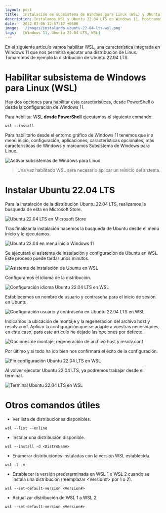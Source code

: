 ```yaml
---
layout: post
title:  Instalación de subsistema de Windows para Linux (WSL) y Ubuntu 22.04 LTS
description: Instalamos WSL y Ubuntu 22.04 LTS en Windows 11. Mostramos también una serie de comandos útiles para la gestión de WSL.
date:   2022-07-06 12:57:17 +0300
image:  '/images/instalando-ubuntu-22-04-lts-wsl.png'
tags:   [Windows 11, Ubuntu 22.04 LTS, WSL]
---
```


En el siguiente artículo vamos habilitar WSL, una característica integrada en Windows 11 que nos permitirá ejecutar una distribución de Linux. Tomaremos de ejemplo la distribución de Ubuntu 22.04 LTS.

# Habilitar subsistema de Windows para Linux (WSL)

Hay dos opciones para habilitar esta características, desde PowerShell o desde la configuración de Windows 11.

Para habilitar WSL **desde PowerShell** ejecutamos el siguiente comando:

```
wsl --install
```
Para habilitarlo desde el entorno gráfico de Windows 11 tenemos que ir a menú inicio, configuración, aplicaciones, características opcionales, más características de Windows y marcamos Subsistema de Windows para Linux.

![Activar subsistemas de Windows para Linux](/images/activar-subsistema-de-windows-para-linux.png)

> Una vez habilitado WSL será necesario aplicar un reinicio del sistema.

# Instalar Ubuntu 22.04 LTS

Para la instalación de la distribución Ubuntu 22.04 LTS, realizamos la busqueda de esta en Microsoft Store.

![Ubuntu 22.04 LTS en Microsoft Store](/images/ubuntu-22-04-microsoft-store.png)

Tras finalizar la instalación hacemos la busqueda de Ubuntu desde el menú inicio y lo ejecutamos.

![Ubuntu 22.04 en menú inicio Windows 11](/images/ubuntu-22-04-menu-inicio.png)

Se ejecutará el asistente de instalación y configuración de Ubuntu en WSL. Este proceso puede tardar unos minutos.

![Asistente de instalación de Ubuntu en WSL](/images/asistente-instalacion-ubuntu-wsl.png)

Configuramos el idioma de la distribución.

![Configuración idioma Ubuntu 22.04 LTS en WSL](/images/idioma-ubuntu-22-04-wsl.png)

Establecemos un nombre de usuario y contraseña para el inicio de sesión en Ubuntu.

![Configuración usuario y contraseña en Ubuntu 22.04 LTS en WSL](/images/usuario-contraseña-ubuntu-22-04-wsl.png)

Indicamos la ubicación de montaje y la regeneración del archivo host y resolv.conf. Aplicar la configuración que se adapte a vuestras necesidades, en este caso, para este artículo he dejado las opciones por defecto.

![Opciones de montaje, regeneración de archivo host y resolv.conf](/images/opciones-montaje-ubuntu-22-04-wsl.png)

Por último y si todo ha ido bien nos confirmará el éxito de la configuración.

![Fin configuración Ubuntu 22.04 LTS en WSL](/images/fin-configuracion-ubuntu-22-04-wsl.png)

Al volver ejecutar Ubuntu 22.04 LTS, ya podremos trabajar desde el terminal.

![Terminal Ubuntu 22.04 LTS en WSL ](/images/terminal-ubuntu-22-04-wsl.png)

# Otros comandos útiles

- Ver lista de distribuciones disponibles.

```
wsl --list --online
```
- Instalar una distribución disponible.

```
wsl --install -d <DistroName>
```

- Enumerar distribuciones instaladas con la versión WSL establecida.

```
wsl -l -v
```

- Establecer la versión predeterminada en WSL 1 o WSL 2 cuando se instala una distribución (reemplazar <Version#> por 1 o 2).

```
wsl --set-default-version <Version#>
```

- Actualizar distribución de WSL 1 a WSL 2

```
wsl --set-default-version <Version#>
```